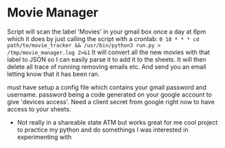 # Movie Manager

Script will scan the label 'Movies' in your gmail box once a day at 6pm which it does by just calling the script with a crontab:
`0 18 * * * cd path/to/movie_tracker && /usr/bin/python3 run.py > /tmp/movie_manager.log 2>&1`
It will convert all the new movies with that label to JSON so I can easily parse it to add it to the sheets. It will then delete all trace of running removing emails etc. And send you an email letting know that it has been ran. 

must have setup a config file which contains your gmail password and username. password being a code generated on your google account to give 'devices access'. Need a client secret from google right now to have access to your sheets.

- Not really in a shareable state ATM but works great for me cool project to practice my python and do somethings I was interested in experimenting with
